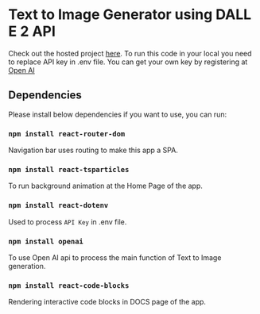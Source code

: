 # Text to Image Generator using DALL E 2 API 

Check out the hosted project [here](https://timely-bonbon-29cb3f.netlify.app/).
To run this code in your local you need to replace API key in .env file.
You can get your own key by registering at [Open AI](https://openai.com/api/)

## Dependencies

Please install below dependencies if you want to use, you can run:

### `npm install react-router-dom`

Navigation bar uses routing to make this app a SPA.

### `npm install react-tsparticles`

To run background animation at the Home Page of the app.

### `npm install react-dotenv`

Used to process `API Key` in .env file.

### `npm install openai`

To use Open AI api to process the main function of Text to Image generation.


### `npm install react-code-blocks`

Rendering interactive code blocks in DOCS page of the app.

